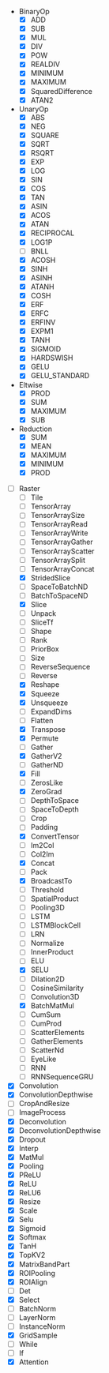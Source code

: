 - BinaryOp
  - [x] ADD
  - [x] SUB
  - [x] MUL
  - [x] DIV
  - [x] POW
  - [x] REALDIV
  - [x] MINIMUM
  - [x] MAXIMUM
  - [x] SquaredDifference
  - [x] ATAN2

- UnaryOp
  - [x] ABS
  - [x] NEG
  - [x] SQUARE
  - [x] SQRT
  - [x] RSQRT
  - [x] EXP
  - [x] LOG
  - [x] SIN
  - [x] COS
  - [x] TAN
  - [x] ASIN
  - [x] ACOS
  - [x] ATAN
  - [x] RECIPROCAL
  - [x] LOG1P
  - [ ] BNLL
  - [x] ACOSH
  - [x] SINH
  - [x] ASINH
  - [x] ATANH
  - [x] COSH
  - [x] ERF
  - [x] ERFC
  - [x] ERFINV
  - [x] EXPM1
  - [x] TANH
  - [x] SIGMOID
  - [x] HARDSWISH
  - [x] GELU
  - [x] GELU_STANDARD

- Eltwise
  - [x] PROD
  - [x] SUM
  - [x] MAXIMUM
  - [x] SUB

- Reduction
  - [x] SUM
  - [x] MEAN
  - [x] MAXIMUM
  - [x] MINIMUM
  - [x] PROD

- [ ] Raster
  - [ ] Tile
  - [ ] TensorArray
  - [ ] TensorArraySize
  - [ ] TensorArrayRead
  - [ ] TensorArrayWrite
  - [ ] TensorArrayGather
  - [ ] TensorArrayScatter
  - [ ] TensorArraySplit
  - [ ] TensorArrayConcat
  - [x] StridedSlice
  - [ ] SpaceToBatchND
  - [ ] BatchToSpaceND
  - [x] Slice
  - [ ] Unpack
  - [ ] SliceTf
  - [ ] Shape
  - [ ] Rank
  - [ ] PriorBox
  - [ ] Size
  - [ ] ReverseSequence
  - [ ] Reverse
  - [x] Reshape
  - [x] Squeeze
  - [x] Unsqueeze
  - [ ] ExpandDims
  - [ ] Flatten
  - [x] Transpose
  - [x] Permute
  - [ ] Gather
  - [x] GatherV2
  - [ ] GatherND
  - [x] Fill
  - [ ] ZerosLike
  - [x] ZeroGrad
  - [ ] DepthToSpace
  - [ ] SpaceToDepth
  - [ ] Crop
  - [ ] Padding
  - [x] ConvertTensor
  - [ ] Im2Col
  - [ ] Col2Im
  - [x] Concat
  - [ ] Pack
  - [x] BroadcastTo
  - [ ] Threshold
  - [ ] SpatialProduct
  - [ ] Pooling3D
  - [ ] LSTM
  - [ ] LSTMBlockCell
  - [ ] LRN
  - [ ] Normalize
  - [ ] InnerProduct
  - [ ] ELU
  - [x] SELU
  - [ ] Dilation2D
  - [ ] CosineSimilarity
  - [ ] Convolution3D
  - [x] BatchMatMul
  - [ ] CumSum
  - [ ] CumProd
  - [ ] ScatterElements
  - [ ] GatherElements
  - [ ] ScatterNd
  - [ ] EyeLike
  - [ ] RNN
  - [ ] RNNSequenceGRU

- [x] Convolution
- [x] ConvolutionDepthwise
- [ ] CropAndResize
- [ ] ImageProcess
- [x] Deconvolution
- [x] DeconvolutionDepthwise
- [x] Dropout
- [x] Interp
- [x] MatMul
- [x] Pooling
- [x] PReLU
- [x] ReLU
- [x] ReLU6
- [x] Resize
- [x] Scale
- [x] Selu
- [x] Sigmoid
- [x] Softmax
- [x] TanH
- [x] TopKV2
- [x] MatrixBandPart
- [x] ROIPooling
- [x] ROIAlign
- [ ] Det
- [x] Select
- [ ] BatchNorm
- [ ] LayerNorm
- [ ] InstanceNorm
- [x] GridSample
- [ ] While
- [ ] If
- [x] Attention
